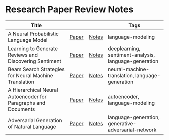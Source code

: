 # Research Paper Review Notes

| Title |  |  | Tags |
|---|---|---|---|
| A Neural Probabilistic Language Model | [Paper](https://papers.nips.cc/paper/1839-a-neural-probabilistic-language-model.pdf)| [Notes](https://github.com/v1n337/research-review-notes/blob/master/reviews/a-neural-probabilistic-language-model/a-neural-probabilistic-language-model.pdf) | language-modeling |
| Learning to Generate Reviews and Discovering Sentiment | [Paper](https://arxiv.org/abs/1704.01444)| [Notes](https://github.com/v1n337/research-review-notes/blob/master/reviews/learning-to-generate-reviews-and-discovering-sentiment/learning-to-generate-reviews-and-discovering-sentiment.pdf) | deeplearning, sentiment-analysis, language-generation |
| Beam Search Strategies for Neural Machine Translation | [Paper](https://arxiv.org/abs/1702.01806)| [Notes](https://github.com/v1n337/research-review-notes/blob/master/reviews/beam-search-strategies-for-neural-machine-translation/beam-search-strategies-for-neural-machine-translation.pdf) | neural-machine-translation, language-generation |
| A Hierarchical Neural Autoencoder for Paragraphs and Documents | [Paper](https://arxiv.org/abs/1506.01057)| [Notes](https://github.com/v1n337/research-review-notes/blob/master/reviews/a-hierarchical-neural-autoencoder-for-paragraphs-and-documents/a-hierarchical-neural-autoencoder-for-paragraphs-and-documents.pdf) | autoencoder, language-modeling |
| Adversarial Generation of Natural Language | [Paper](https://arxiv.org/abs/1705.10929)| [Notes](https://github.com/v1n337/research-review-notes/blob/master/reviews/adversarial-generation-of-natural-language/adversarial-generation-of-natural-language.pdf) | language-generation, generative-adversarial-network |

